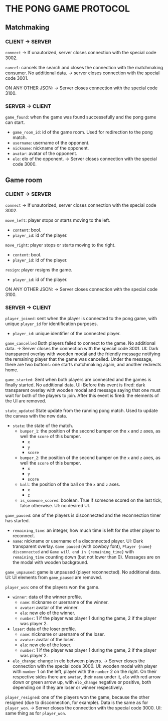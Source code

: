 # THE PONG GAME PROTOCOL
## Matchmaking
### CLIENT -> SERVER
`connect`
  -> If unautorized, server closes connection with the special code 3002.

`cancel`: cancels the search and closes the connection with the matchmaking consumer.
  No additional data.
  -> server closes connection with the special code 3001.

ON ANY OTHER JSON:
  -> Server closes connection with the special code 3100.

### SERVER -> CLIENT
`game_found`: when the game was found successefully and the pong game can start.
  - `game_room_id`: id of the game room. Used for redirection to the pong match.
  - `username`: username of the opponent.
  - `nickname`: nickname of the opponent.
  - `avatar`: avatar of the opponent.
  - `elo`: elo of the opponent.
  -> Server closes connection with the special code 3000.

## Game room
### CLIENT -> SERVER
`connect`
  -> If unautorized, server closes connection with the special code 3002.

`move_left`: player stops or starts moving to the left.
  - `content`: bool.
  - `player_id`: id of the player.

`move_right`: player stops or starts moving to the right.
  - `content`: bool.
  - `player_id`: id of the player.

`resign`: player resigns the game.
  - `player_id`: id of the player.

ON ANY OTHER JSON:
  -> Server closes connection with the special code 3100.

### SERVER -> CLIENT
`player_joined`: sent when the player is connected to the pong game, with unique `player_id` for identification purposes.
  - `player_id`: unique identifier of the connected player.

`game_cancelled` Both players failed to connect to the game.
  No additional data.
  -> Server closes the connection with the special code 3001.
  UI: Dark transparent overlay with wooden modal and the friendly message notifying the remaining player that the game was cancelled. Under the message, there are two buttons: one starts matchmaking again, and another redirects home.

`game_started`: Sent when both players are connected and the games is finally started.
  No additional data.
  UI: Before this event is fired: dark transparent overlay with wooden modal and message saying that one must wait for both of the players to join. After this event is fired: the elements of the UI are removed.

`state_updated` State update from the running pong match. Used to update the canvas with the new data.
  - `state`: the state of the match.
    - `bumper_1`: the position of the second bumper on the `x` and `z` axes, as well the `score` of this bumper.
      - `x`
      - `y`
      - `score`
    - `bumper_2`: the position of the second bumper on the `x` and `z` axes, as well the `score` of this bumper.
      - `x`
      - `y`
      - `score`
    - `ball`: the position of the ball on the `x` and `z` axes.
      - `x`
      - `z`
    - `is_someone_scored`: boolean. True if someone scored on the last tick, false otherwise.
  UI: no desired UI.

`game_paused`: one of the players is disconnected and the reconnection timer has started.
  - `remaining_time`: an integer, how much time is left for the other player to reconnect.
  - `name`: nickname or username of a disconnected player.
  UI: Dark transparent overlay. `Game paused` (with cowboy font), `Player {name} disconnected` and `Game will end in {remaining_time}` with `remaining_time` counting down (but not lower than 0). Messages are on the modal with wooden background.

`game_unpaused`: game is unpaused (player reconnected).
  No additional data.
  UI: UI elements from `game_paused` are removed.

`player_won`: one of the players won the game.
  - `winner`: data of the winner profile.
    - `name`: nickname or username of the winner.
    - `avatar`: avatar of the winner.
    - `elo`: new elo of the winner.
    - `number`: 1 if the player was player 1 during the game, 2 if the player was player 2.
  - `loser`: data of the loser profile.
    - `name`: nickname or username of the loser.
    - `avatar`: avatar of the loser.
    - `elo`: new elo of the loser.
    - `number`: 1 if the player was player 1 during the game, 2 if the player was player 2.
  - `elo_change`: change in elo between players.
  -> Server closes the connection with the special code 3000.
  UI: wooden modal with player with `number` 1 on the left, player with the `number` 2 on the right. On their respective sides there are `avatar`, their `name` under it, `elo` with red arrow down or green arrow up, with `elo_change` negative or positive, both depending on if they are loser or winner respectively.

`player_resigned`: one of the players won the game, because the other resigned (due to disconnection, for example).
  Data is the same as for `player_won`.
  -> Server closes the connection with the special code 3000.
  UI: same thing as for `player_won`.
